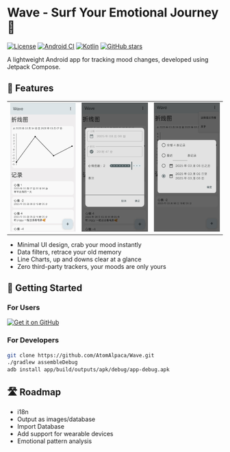 # Wave - Surf Your Emotional Journey 🌊

[![License](https://img.shields.io/badge/License-MIT-blue.svg)](https://opensource.org/licenses/MIT)
[![Android CI](https://img.shields.io/github/actions/workflow/status/AtomAlpaca/Wave/main.yml?logo=android)](https://github.com/AtomAlpaca/Wave/actions)
[![Kotlin](https://img.shields.io/badge/Made%20with-kotlin-1f425f.svg)](https://kotlinlang.org/)
[![GitHub stars](https://img.shields.io/github/stars/AtomAlpaca/Wave?style=social)](https://github.com/AtomAlpaca/Wave/stargazers)

A lightweight Android app for tracking mood changes, developed using Jetpack Compose.

## 🌟 Features

|                           |                           |                           |
|---------------------------|---------------------------|---------------------------|
| ![img](./Photos/img1.jpg) | ![img](./Photos/img2.jpg) | ![img](./Photos/img3.jpg) |

- Minimal UI design, crab your mood instantly
- Data filters, retrace your old memory
- Line Charts, up and downs clear at a glance
- Zero third-party trackers, your moods are only yours
  
## 🚀 Getting Started

### For Users

[<img src="https://github.com/machiav3lli/oandbackupx/blob/034b226cea5c1b30eb4f6a6f313e4dadcbb0ece4/badge_github.png"
alt="Get it on GitHub"
height="80">](https://github.com/AtomAlpaca/Wave/releases/latest)

### For Developers

``` bash
git clone https://github.com/AtomAlpaca/Wave.git
./gradlew assembleDebug
adb install app/build/outputs/apk/debug/app-debug.apk
```

## 🛣️ Roadmap

- i18n
- Output as images/database
- Import Database
- Add support for wearable devices
- Emotional pattern analysis
